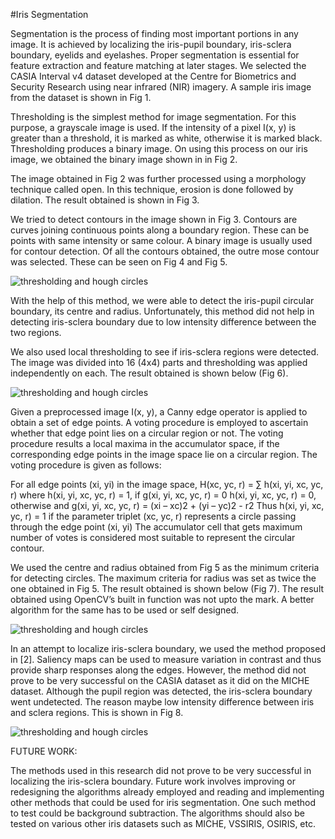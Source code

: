 #Iris Segmentation

Segmentation is the process of finding most important portions in any image.  It is achieved by localizing the iris-pupil boundary, iris-sclera boundary, eyelids and eyelashes. Proper segmentation is essential for feature extraction and feature matching at later stages. We selected the CASIA Interval v4 dataset developed at the Centre for Biometrics and Security Research using near infrared (NIR) imagery. A sample iris image from the dataset is shown in Fig 1.

Thresholding is the simplest method for image segmentation. For this purpose, a grayscale image is used. If the intensity of a pixel I(x, y) is greater than a threshold, it is marked as white, otherwise it is marked black. Thresholding produces a binary image. On using this process on our iris image, we obtained the binary image shown in in Fig 2.

The image obtained in Fig 2 was further processed using a morphology technique called open. In this technique, erosion is done followed by dilation. The result obtained is shown in Fig 3.

We tried to detect contours in the image shown in Fig 3. Contours are curves joining continuous points along a boundary region. These can be points with same intensity or same colour. A binary image is usually used for contour detection. Of all the contours obtained, the outre mose contour was selected. These can be seen on Fig 4 and Fig 5.

![thresholding and hough circles](https://github.com/manujagobind/Iris/raw/master/Screenshots/Screenshot1.png)

With the help of this method, we were able to detect the iris-pupil circular boundary, its centre and radius. Unfortunately, this method did not help in detecting iris-sclera boundary due to low intensity difference between the two regions.

We also used local thresholding to see if iris-sclera regions were detected. The image was divided into 16 (4x4) parts and thresholding was applied independently on each. The result obtained is shown below (Fig 6).

![thresholding and hough circles](https://github.com/manujagobind/Iris/raw/master/Screenshots/Screenshot2.png)

Given a preprocessed image I(x, y), a Canny edge operator is applied to obtain a set of edge points. A voting procedure is employed to ascertain whether that edge point lies on a circular region or not. The voting procedure results a local maxima in the accumulator space, if the corresponding edge points in the image space lie on a circular region. The voting procedure is given as follows:

For all edge points (xi, yi) in the image space,
H(xc, yc, r) = ∑ h(xi, yi, xc, yc, r)
where
h(xi, yi, xc, yc, r) = 1,                if g(xi, yi, xc, yc, r) = 0
              h(xi, yi, xc, yc, r) = 0,                otherwise
and
g(xi, yi, xc, yc, r) = (xi – xc)2 + (yi – yc)2  - r2
Thus  h(xi, yi, xc, yc, r) = 1 if the parameter triplet (xc, yc, r) represents a circle passing through the edge point (xi, yi) The accumulator cell that gets maximum number of votes is considered most suitable to represent the circular contour.

We used the centre and radius obtained from Fig 5 as the minimum criteria for detecting circles. The maximum criteria for radius was set as twice the one obtained in Fig 5. The result obtained is shown below (Fig 7). The result obtained using OpenCV’s built in function was not upto the mark. A better algorithm for the same has to be used or self designed.

![thresholding and hough circles](https://github.com/manujagobind/Iris/raw/master/Screenshots/Screenshot1.png)

In an attempt to localize iris-sclera boundary, we used the method proposed in [2]. Saliency maps can be used to measure variation in contrast and thus provide sharp responses along the edges. However, the method did not prove to be very successful on the CASIA dataset as it did on the MICHE dataset. Although the pupil region was detected, the iris-sclera boundary went undetected. The reason maybe low intensity difference between iris and sclera regions. This is shown in Fig 8.

![thresholding and hough circles](https://github.com/manujagobind/Iris/raw/master/Screenshots/Screenshot1.png)

FUTURE WORK:

The methods used in this research did not prove to be very successful in localizing the iris-sclera boundary. Future work involves improving or redesigning the algorithms already employed and reading and implementing other methods that could be used for iris segmentation. One such method  to test could be background subtraction. The algorithms should also be tested on various other iris datasets such as MICHE, VSSIRIS, OSIRIS, etc.
